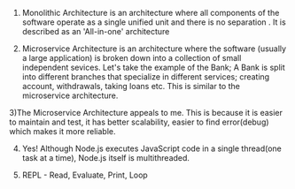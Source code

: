 1) Monolithic Architecture is an architecture where all components of the software operate as a single unified unit and there is no separation . It is described as an 'All-in-one' architecture

2) Microservice Architecture is an architecture where the software (usually a large application) is broken down into a collection of small independent sevices.
Let's take the example of the Bank; A Bank is split into different branches that specialize in different services; creating account, withdrawals, taking loans etc. This is similar to the microservice architecture.

3)The Microservice Architecture appeals to me. This is because it is easier to maintain and test, it has better scalability, easier to find error(debug) which makes it more reliable.

4) Yes! Although Node.js executes JavaScript code in a single thread(one task at a time), Node.js itself is multithreaded.

5) REPL - Read, Evaluate, Print, Loop

